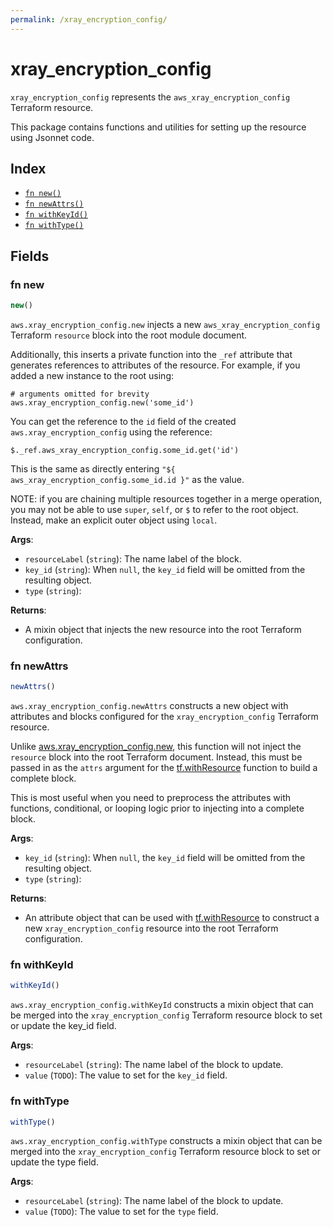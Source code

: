 ```yaml
---
permalink: /xray_encryption_config/
---
```


# xray_encryption_config

`xray_encryption_config` represents the `aws_xray_encryption_config` Terraform resource.



This package contains functions and utilities for setting up the resource using Jsonnet code.


## Index

* [`fn new()`](#fn-new)
* [`fn newAttrs()`](#fn-newattrs)
* [`fn withKeyId()`](#fn-withkeyid)
* [`fn withType()`](#fn-withtype)

## Fields

### fn new

```ts
new()
```


`aws.xray_encryption_config.new` injects a new `aws_xray_encryption_config` Terraform `resource`
block into the root module document.

Additionally, this inserts a private function into the `_ref` attribute that generates references to attributes of the
resource. For example, if you added a new instance to the root using:

    # arguments omitted for brevity
    aws.xray_encryption_config.new('some_id')

You can get the reference to the `id` field of the created `aws.xray_encryption_config` using the reference:

    $._ref.aws_xray_encryption_config.some_id.get('id')

This is the same as directly entering `"${ aws_xray_encryption_config.some_id.id }"` as the value.

NOTE: if you are chaining multiple resources together in a merge operation, you may not be able to use `super`, `self`,
or `$` to refer to the root object. Instead, make an explicit outer object using `local`.

**Args**:
  - `resourceLabel` (`string`): The name label of the block.
  - `key_id` (`string`):  When `null`, the `key_id` field will be omitted from the resulting object.
  - `type` (`string`): 

**Returns**:
- A mixin object that injects the new resource into the root Terraform configuration.


### fn newAttrs

```ts
newAttrs()
```


`aws.xray_encryption_config.newAttrs` constructs a new object with attributes and blocks configured for the `xray_encryption_config`
Terraform resource.

Unlike [aws.xray_encryption_config.new](#fn-xrayencryptionconfignew), this function will not inject the `resource`
block into the root Terraform document. Instead, this must be passed in as the `attrs` argument for the
[tf.withResource](https://github.com/tf-libsonnet/core/tree/main/docs#fn-withresource) function to build a complete block.

This is most useful when you need to preprocess the attributes with functions, conditional, or looping logic prior to
injecting into a complete block.

**Args**:
  - `key_id` (`string`):  When `null`, the `key_id` field will be omitted from the resulting object.
  - `type` (`string`): 

**Returns**:
  - An attribute object that can be used with [tf.withResource](https://github.com/tf-libsonnet/core/tree/main/docs#fn-withresource) to construct a new `xray_encryption_config` resource into the root Terraform configuration.


### fn withKeyId

```ts
withKeyId()
```

`aws.xray_encryption_config.withKeyId` constructs a mixin object that can be merged into the `xray_encryption_config`
Terraform resource block to set or update the key_id field.



**Args**:
  - `resourceLabel` (`string`): The name label of the block to update.
  - `value` (`TODO`): The value to set for the `key_id` field.


### fn withType

```ts
withType()
```

`aws.xray_encryption_config.withType` constructs a mixin object that can be merged into the `xray_encryption_config`
Terraform resource block to set or update the type field.



**Args**:
  - `resourceLabel` (`string`): The name label of the block to update.
  - `value` (`TODO`): The value to set for the `type` field.
